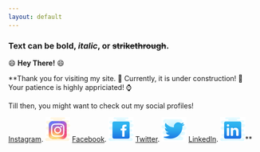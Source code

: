 ```yaml
---
layout: default
---
```


### Text can be **bold**, _italic_, or ~~strikethrough~~.

😄 **Hey There!** 😄

**Thank you for visiting my site. :clap:
Currently, it is under construction! 🚧
Your patience is highly appriciated! ⌚

Till then, you might want to check out my social profiles!

[Instagram](https://instagram.com/teekamsuthar).
![Instagram](./icons/icons8-instagram-50.png)
[Facebook](https://www.facebook.com/teekam.suthar.79).
![Facebook](./icons/icons8-facebook-old-50.png)
[Twitter](https://twitter.com/Teekam_Suthar).
![Twitter](./icons/icons8-twitter-50.png)
[LinkedIn](https://www.linkedin.com/in/teekam-suthar-59730b171/).
![LinkedIn](./icons/icons8-linkedin-50.png)**
